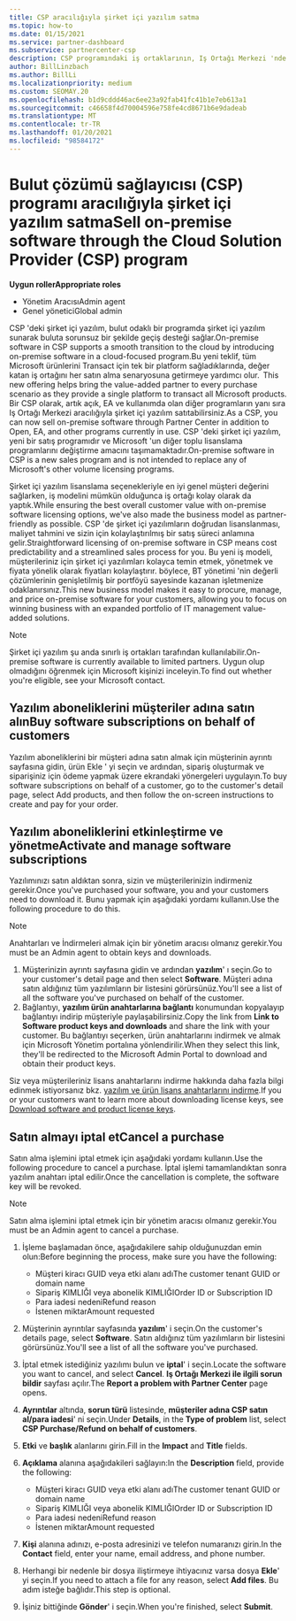 ```yaml
---
title: CSP aracılığıyla şirket içi yazılım satma
ms.topic: how-to
ms.date: 01/15/2021
ms.service: partner-dashboard
ms.subservice: partnercenter-csp
description: CSP programındaki iş ortaklarının, Iş Ortağı Merkezi 'nde müşteri adına şirket içi yazılım abonelikleri satın alma, yönetme, satma ve iptal etme işlemlerini nasıl sağlayabileceğini öğrenin.
author: BillLinzbach
ms.author: BillLi
ms.localizationpriority: medium
ms.custom: SEOMAY.20
ms.openlocfilehash: b1d9cddd46ac6ee23a92fab41fc41b1e7eb613a1
ms.sourcegitcommit: c46658f4d70004596e758fe4cd8671b6e9dadeab
ms.translationtype: MT
ms.contentlocale: tr-TR
ms.lasthandoff: 01/20/2021
ms.locfileid: "98584172"
---
```

# <a name="sell-on-premise-software-through-the-cloud-solution-provider-csp-program"></a><span data-ttu-id="59643-103">Bulut çözümü sağlayıcısı (CSP) programı aracılığıyla şirket içi yazılım satma</span><span class="sxs-lookup"><span data-stu-id="59643-103">Sell on-premise software through the Cloud Solution Provider (CSP) program</span></span>

<span data-ttu-id="59643-104">**Uygun roller**</span><span class="sxs-lookup"><span data-stu-id="59643-104">**Appropriate roles**</span></span>

- <span data-ttu-id="59643-105">Yönetim Aracısı</span><span class="sxs-lookup"><span data-stu-id="59643-105">Admin agent</span></span>
- <span data-ttu-id="59643-106">Genel yönetici</span><span class="sxs-lookup"><span data-stu-id="59643-106">Global admin</span></span>

<span data-ttu-id="59643-107">CSP 'deki şirket içi yazılım, bulut odaklı bir programda şirket içi yazılım sunarak buluta sorunsuz bir şekilde geçiş desteği sağlar.</span><span class="sxs-lookup"><span data-stu-id="59643-107">On-premise software in CSP supports a smooth transition to the cloud by introducing on-premise software in a cloud-focused program.</span></span><span data-ttu-id="59643-108">Bu yeni teklif, tüm Microsoft ürünlerini Transact için tek bir platform sağladıklarında, değer katan iş ortağını her satın alma senaryosuna getirmeye yardımcı olur.</span><span class="sxs-lookup"><span data-stu-id="59643-108">  This new offering helps bring the value-added partner to every purchase scenario as they provide a single platform to transact all Microsoft products.</span></span> <span data-ttu-id="59643-109">Bir CSP olarak, artık açık, EA ve kullanımda olan diğer programların yanı sıra Iş Ortağı Merkezi aracılığıyla şirket içi yazılım satıtabilirsiniz.</span><span class="sxs-lookup"><span data-stu-id="59643-109">As a CSP, you can now sell on-premise software through Partner Center in addition to Open, EA, and other programs currently in use.</span></span> <span data-ttu-id="59643-110">CSP 'deki şirket içi yazılım, yeni bir satış programıdır ve Microsoft 'un diğer toplu lisanslama programlarını değiştirme amacını taşımamaktadır.</span><span class="sxs-lookup"><span data-stu-id="59643-110">On-premise software in CSP is a new sales program and is not intended to replace any of Microsoft's other volume licensing programs.</span></span> 
 
<span data-ttu-id="59643-111">Şirket içi yazılım lisanslama seçenekleriyle en iyi genel müşteri değerini sağlarken, iş modelini mümkün olduğunca iş ortağı kolay olarak da yaptık.</span><span class="sxs-lookup"><span data-stu-id="59643-111">While ensuring the best overall customer value with on-premise software licensing options, we've also made the business model as partner-friendly as possible.</span></span> <span data-ttu-id="59643-112">CSP 'de şirket içi yazılımların doğrudan lisanslanması, maliyet tahmini ve sizin için kolaylaştırılmış bir satış süreci anlamına gelir.</span><span class="sxs-lookup"><span data-stu-id="59643-112">Straightforward licensing of on-premise software in CSP means cost predictability and a streamlined sales process for you.</span></span> <span data-ttu-id="59643-113">Bu yeni iş modeli, müşterileriniz için şirket içi yazılımları kolayca temin etmek, yönetmek ve fiyata yönelik olarak fiyatları kolaylaştırır. böylece, BT yönetimi 'nin değerli çözümlerinin genişletilmiş bir portföyü sayesinde kazanan işletmenize odaklanırsınız.</span><span class="sxs-lookup"><span data-stu-id="59643-113">This new business model makes it easy to procure, manage, and price on-premise software for your customers, allowing you to focus on winning business with an expanded portfolio of IT management value-added solutions.</span></span> 

>[!NOTE]
><span data-ttu-id="59643-114">Şirket içi yazılım şu anda sınırlı iş ortakları tarafından kullanılabilir.</span><span class="sxs-lookup"><span data-stu-id="59643-114">On-premise software is currently available to limited partners.</span></span> <span data-ttu-id="59643-115">Uygun olup olmadığını öğrenmek için Microsoft kişinizi inceleyin.</span><span class="sxs-lookup"><span data-stu-id="59643-115">To find out whether you're eligible, see your Microsoft contact.</span></span> 


## <a name="buy-software-subscriptions-on-behalf-of-customers"></a><span data-ttu-id="59643-116">Yazılım aboneliklerini müşteriler adına satın alın</span><span class="sxs-lookup"><span data-stu-id="59643-116">Buy software subscriptions on behalf of customers</span></span>

<span data-ttu-id="59643-117">Yazılım aboneliklerini bir müşteri adına satın almak için müşterinin ayrıntı sayfasına gidin, ürün Ekle ' yi seçin ve ardından, sipariş oluşturmak ve siparişiniz için ödeme yapmak üzere ekrandaki yönergeleri uygulayın.</span><span class="sxs-lookup"><span data-stu-id="59643-117">To buy software subscriptions on behalf of a customer, go to the customer's detail page, select Add products, and then follow the on-screen instructions to create and pay for your order.</span></span>

## <a name="activate-and-manage-software-subscriptions"></a><span data-ttu-id="59643-118">Yazılım aboneliklerini etkinleştirme ve yönetme</span><span class="sxs-lookup"><span data-stu-id="59643-118">Activate and manage software subscriptions</span></span>

<span data-ttu-id="59643-119">Yazılımınızı satın aldıktan sonra, sizin ve müşterilerinizin indirmeniz gerekir.</span><span class="sxs-lookup"><span data-stu-id="59643-119">Once you've purchased your software, you and your customers need to download it.</span></span> <span data-ttu-id="59643-120">Bunu yapmak için aşağıdaki yordamı kullanın.</span><span class="sxs-lookup"><span data-stu-id="59643-120">Use the following procedure to do this.</span></span> 

>[!NOTE]
><span data-ttu-id="59643-121">Anahtarları ve İndirmeleri almak için bir yönetim aracısı olmanız gerekir.</span><span class="sxs-lookup"><span data-stu-id="59643-121">You must be an Admin agent to obtain keys and downloads.</span></span>

1. <span data-ttu-id="59643-122">Müşterinizin ayrıntı sayfasına gidin ve ardından **yazılım**' ı seçin.</span><span class="sxs-lookup"><span data-stu-id="59643-122">Go to your customer's detail page and then select **Software**.</span></span> <span data-ttu-id="59643-123">Müşteri adına satın aldığınız tüm yazılımların bir listesini görürsünüz.</span><span class="sxs-lookup"><span data-stu-id="59643-123">You'll see a list of all the software you've purchased on behalf of the customer.</span></span>
2. <span data-ttu-id="59643-124">Bağlantıyı, **yazılım ürün anahtarlarına bağlantı** konumundan kopyalayıp bağlantıyı indirip müşteriyle paylaşabilirsiniz.</span><span class="sxs-lookup"><span data-stu-id="59643-124">Copy the link from **Link to Software product keys and downloads** and share the link with your customer.</span></span> <span data-ttu-id="59643-125">Bu bağlantıyı seçerken, ürün anahtarlarını indirmek ve almak için Microsoft Yönetim portalına yönlendirilir.</span><span class="sxs-lookup"><span data-stu-id="59643-125">When they select this link, they'll be redirected to the Microsoft Admin Portal to download and obtain their product keys.</span></span>

<span data-ttu-id="59643-126">Siz veya müşterileriniz lisans anahtarlarını indirme hakkında daha fazla bilgi edinmek istiyorsanız bkz. [yazılım ve ürün lisans anahtarlarını indirme](https://go.microsoft.com/fwlink/p/?linkid=2152525).</span><span class="sxs-lookup"><span data-stu-id="59643-126">If you or your customers want to learn more about downloading license keys, see [Download software and product license keys](https://go.microsoft.com/fwlink/p/?linkid=2152525).</span></span>

## <a name="cancel-a-purchase"></a><span data-ttu-id="59643-127">Satın almayı iptal et</span><span class="sxs-lookup"><span data-stu-id="59643-127">Cancel a purchase</span></span>

<span data-ttu-id="59643-128">Satın alma işlemini iptal etmek için aşağıdaki yordamı kullanın.</span><span class="sxs-lookup"><span data-stu-id="59643-128">Use the following procedure to cancel a purchase.</span></span> <span data-ttu-id="59643-129">İptal işlemi tamamlandıktan sonra yazılım anahtarı iptal edilir.</span><span class="sxs-lookup"><span data-stu-id="59643-129">Once the cancellation is complete, the software key will be revoked.</span></span> 

>[!NOTE]
><span data-ttu-id="59643-130">Satın alma işlemini iptal etmek için bir yönetim aracısı olmanız gerekir.</span><span class="sxs-lookup"><span data-stu-id="59643-130">You must be an Admin agent to cancel a purchase.</span></span> 

1.  <span data-ttu-id="59643-131">İşleme başlamadan önce, aşağıdakilere sahip olduğunuzdan emin olun:</span><span class="sxs-lookup"><span data-stu-id="59643-131">Before beginning the process, make sure you have the following:</span></span> 
    - <span data-ttu-id="59643-132">Müşteri kiracı GUID veya etki alanı adı</span><span class="sxs-lookup"><span data-stu-id="59643-132">The customer tenant GUID or domain name</span></span>
    - <span data-ttu-id="59643-133">Sipariş KIMLIĞI veya abonelik KIMLIĞI</span><span class="sxs-lookup"><span data-stu-id="59643-133">Order ID or Subscription ID</span></span>
    - <span data-ttu-id="59643-134">Para iadesi nedeni</span><span class="sxs-lookup"><span data-stu-id="59643-134">Refund reason</span></span>
    - <span data-ttu-id="59643-135">İstenen miktar</span><span class="sxs-lookup"><span data-stu-id="59643-135">Amount requested</span></span>

2.  <span data-ttu-id="59643-136">Müşterinin ayrıntılar sayfasında **yazılım**' i seçin.</span><span class="sxs-lookup"><span data-stu-id="59643-136">On the customer's details page, select **Software**.</span></span> <span data-ttu-id="59643-137">Satın aldığınız tüm yazılımların bir listesini görürsünüz.</span><span class="sxs-lookup"><span data-stu-id="59643-137">You'll see a list of all the software you've purchased.</span></span> 

3.  <span data-ttu-id="59643-138">İptal etmek istediğiniz yazılımı bulun ve **iptal**' i seçin.</span><span class="sxs-lookup"><span data-stu-id="59643-138">Locate the software you want to cancel, and select **Cancel**.</span></span> <span data-ttu-id="59643-139">**Iş Ortağı Merkezi ile ilgili sorun bildir** sayfası açılır.</span><span class="sxs-lookup"><span data-stu-id="59643-139">The **Report a problem with Partner Center** page opens.</span></span> 

4.  <span data-ttu-id="59643-140">**Ayrıntılar** altında, **sorun türü** listesinde, **müşteriler adına CSP satın al/para iadesi**' ni seçin.</span><span class="sxs-lookup"><span data-stu-id="59643-140">Under **Details**, in the **Type of problem** list, select **CSP Purchase/Refund on behalf of customers**.</span></span>

5.  <span data-ttu-id="59643-141">**Etki** ve **başlık** alanlarını girin.</span><span class="sxs-lookup"><span data-stu-id="59643-141">Fill in the **Impact** and **Title** fields.</span></span> 

6.  <span data-ttu-id="59643-142">**Açıklama** alanına aşağıdakileri sağlayın:</span><span class="sxs-lookup"><span data-stu-id="59643-142">In the **Description** field, provide the following:</span></span> 
    -   <span data-ttu-id="59643-143">Müşteri kiracı GUID veya etki alanı adı</span><span class="sxs-lookup"><span data-stu-id="59643-143">The customer tenant GUID or domain name</span></span>
    -   <span data-ttu-id="59643-144">Sipariş KIMLIĞI veya abonelik KIMLIĞI</span><span class="sxs-lookup"><span data-stu-id="59643-144">Order ID or Subscription ID</span></span>
    -   <span data-ttu-id="59643-145">Para iadesi nedeni</span><span class="sxs-lookup"><span data-stu-id="59643-145">Refund reason</span></span>
    -   <span data-ttu-id="59643-146">İstenen miktar</span><span class="sxs-lookup"><span data-stu-id="59643-146">Amount requested</span></span>

7.  <span data-ttu-id="59643-147">**Kişi** alanına adınızı, e-posta adresinizi ve telefon numaranızı girin.</span><span class="sxs-lookup"><span data-stu-id="59643-147">In the **Contact** field, enter your name, email address, and phone number.</span></span> 

8.  <span data-ttu-id="59643-148">Herhangi bir nedenle bir dosya iliştirmeye ihtiyacınız varsa dosya **Ekle**' yi seçin.</span><span class="sxs-lookup"><span data-stu-id="59643-148">If you need to attach a file for any reason, select **Add files**.</span></span> <span data-ttu-id="59643-149">Bu adım isteğe bağlıdır.</span><span class="sxs-lookup"><span data-stu-id="59643-149">This step is optional.</span></span> 

9.  <span data-ttu-id="59643-150">İşiniz bittiğinde **Gönder**' i seçin.</span><span class="sxs-lookup"><span data-stu-id="59643-150">When you're finished, select **Submit**.</span></span>